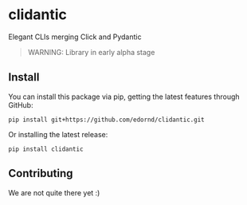 # clidantic
Elegant CLIs merging Click and Pydantic
> WARNING: Library in early alpha stage

## Install
You can install this package via pip, getting the latest features through GitHub:
```
pip install git+https://github.com/edornd/clidantic.git
```
Or installing the latest release:
```
pip install clidantic
```


## Contributing
We are not quite there yet :)
